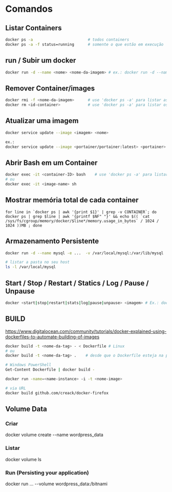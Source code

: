 # Comandos



## Listar Containers
```bash
docker ps -a                        # todos containers
docker ps -a -f status=running      # somente o que estão em execução
```

## run / Subir um docker
```bash
docker run -d --name <nome> <nome-da-imagem> # ex.: docker run -d --name nome-do-container alpine
```

## Remover Container/images
```bash
docker rmi -f <nome-da-imagem>      # use 'docker ps -a' para listar as imagens
docker rm <id-container>            # use 'docker ps -a' para listar os containers
```

## Atualizar uma imagem
```bash
docker service update --image <imagem> <nome>

ex.:
docker service update --image <portainer/portainer:latest> <portainer>
```

## Abrir Bash em um Container
```bash
docker exec -it <container-ID> bash    # use 'docker ps -a' para listar os containers
# ou
docker exec -it <image-name> sh
```

## Mostrar memória total de cada container
```
for line in `docker ps | awk '{print $1}' | grep -v CONTAINER`; do docker ps | grep $line | awk '{printf $NF" "}' && echo $(( `cat /sys/fs/cgroup/memory/docker/$line*/memory.usage_in_bytes` / 1024 / 1024 ))MB ; done
``` 

## Armazenamento Persistente
```bash 
docker run -d --name mysql -e ...  -v /var/local/mysql:/var/lib/mysql

# listar a pasta no seu host
ls -l /var/local/mysql
```

## Start / Stop / Restart / Statics / Log / Pause / Unpause
```bash
docker <start|stop|restart|stats|log|pause|unpause> <imagem> # Ex.: docker start alpine
```

## BUILD
https://www.digitalocean.com/community/tutorials/docker-explained-using-dockerfiles-to-automate-building-of-images

```bash
docker build -t <nome-da-tag> - < Dockerfile # Linux
# ou
docker build -t <nome-da-tag> .    # desde que o Dockerfile esteja na pasta atual

# Windows PowerShell
Get-Content Dockerfile | docker build -

docker run -name=<name-instance> -i -t <nome-image>

# via URL
docker build github.com/creack/docker-firefox
```


## Volume Data
### Criar
docker volume create --name wordpress_data
### Listar
docker volume ls
### Run (Persisting your application)
docker run ... --volume wordpress_data:/bitnami